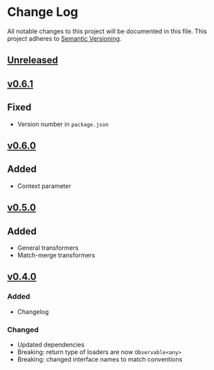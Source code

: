 # Change Log
All notable changes to this project will be documented in this file.
This project adheres to [Semantic Versioning](http://semver.org/).

## [Unreleased]

## [v0.6.1]
## Fixed
- Version number in `package.json`

## [v0.6.0]
## Added
- Context parameter

## [v0.5.0]
## Added
- General transformers
- Match-merge transformers

## [v0.4.0]
### Added
- Changelog

### Changed
- Updated dependencies
- Breaking: return type of loaders are now `Observable<any>`
- Breaking: changed interface names to match conventions


[Unreleased]: https://github.com/smartive/proc-that/compare/v0.6.1...master
[v0.6.1]: https://github.com/smartive/proc-that/compare/v0.6.0...v0.6.1
[v0.6.0]: https://github.com/smartive/proc-that/compare/v0.5.0...v0.6.0
[v0.5.0]: https://github.com/smartive/proc-that/compare/v0.4.0...v0.5.0
[v0.4.0]: https://github.com/smartive/proc-that/compare/v0.3.2...v0.4.0
